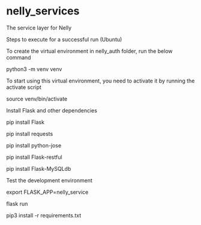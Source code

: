# nelly_services 
The service layer for Nelly 

Steps to execute for a successful run (Ubuntu)

To create the virtual environment in nelly_auth folder, run the below command

python3 -m venv venv

To start using this virtual environment, you need to activate it by running the activate script

source venv/bin/activate

Install Flask and other dependencies

pip install Flask

pip install requests 

pip install python-jose

pip install Flask-restful

pip install Flask-MySQLdb

Test the development environment 

export FLASK_APP=nelly_service

flask run


pip3 install -r requirements.txt 